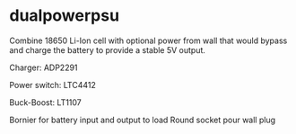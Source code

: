 # dualpowerpsu

Combine 18650 Li-Ion cell with optional power from wall that would bypass and charge the battery to provide a stable 5V output.

Charger: ADP2291

Power switch: LTC4412

Buck-Boost: LT1107

Bornier for battery input and output to load
Round socket pour wall plug
